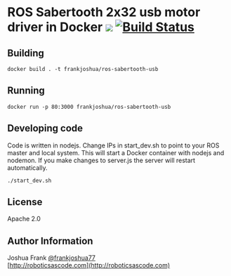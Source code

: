 # ROS Sabertooth 2x32 usb motor driver in Docker [![](https://img.shields.io/docker/pulls/frankjoshua/ros-sabertooth-usb)](https://hub.docker.com/r/frankjoshua/ros-sabertooth-usb) [![Build Status](https://travis-ci.org/frankjoshua/docker-ros-sabertooth-usb.svg?branch=master)](https://travis-ci.org/frankjoshua/docker-ros-sabertooth-usb)

## Building

```
docker build . -t frankjoshua/ros-sabertooth-usb
```

## Running

```
docker run -p 80:3000 frankjoshua/ros-sabertooth-usb
```

## Developing code

Code is written in nodejs. Change IPs in start_dev.sh to point to your ROS master and local system. This will start a Docker container with nodejs and nodemon. If you make changes to server.js the server will restart automatically.

```
./start_dev.sh
```

## License

Apache 2.0

## Author Information

Joshua Frank [@frankjoshua77](https://www.twitter.com/@frankjoshua77)
<br>
[http://roboticsascode.com](http://roboticsascode.com)
